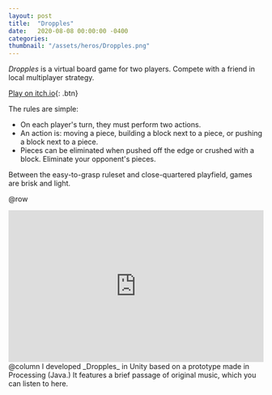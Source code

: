```yaml
---
layout: post
title:  "Dropples"
date:   2020-08-08 00:00:00 -0400
categories: 
thumbnail: "/assets/heros/Dropples.png"
---
```

_Dropples_ is a virtual board game for two players. Compete with a friend in local multiplayer strategy.

[Play on itch.io](https://bgsulz.itch.io/dropples){: .btn}

The rules are simple: 
- On each player's turn, they must perform two actions. 
- An action is: moving a piece, building a block next to a piece, or pushing a block next to a piece.
- Pieces can be eliminated when pushed off the edge or crushed with a block. Eliminate your opponent's pieces.

Between the easy-to-grasp ruleset and close-quartered playfield, games are brisk and light.

@row
<iframe width="100%" height="300" scrolling="no" frameborder="no" allow="autoplay" src="https://w.soundcloud.com/player/?url=https%3A//api.soundcloud.com/playlists/1640345191&color=%236c6c73&auto_play=false&hide_related=false&show_comments=true&show_user=true&show_reposts=false&show_teaser=true&visual=true"></iframe>
@column
I developed _Dropples_ in Unity based on a prototype made in Processing (Java.) It features a brief passage of original music, which you can listen to here.